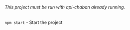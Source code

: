 ﻿###### This project must be run with api-chaban already running.
``` npm start ``` - Start the project